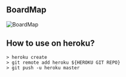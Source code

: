 BoardMap
---------

![BoardMap](https://f.cloud.github.com/assets/72997/2061916/75b7c09c-8c72-11e3-9602-2089755939e7.png)

How to use on heroku?
---------------------

```
> heroku create
> git remote add heroku ${HEROKU GIT REPO}
> git push -u heroku master
```
